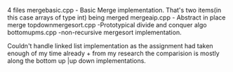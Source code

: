4 files
mergebasic.cpp - Basic Merge implementation. That's two items(in this case arrays of type int) being merged
mergeaip.cpp - Abstract in place merge
topdownmergesort.cpp -Prototypical divide and conquer algo
bottomupms.cpp -non-recursive mergesort implementation.

Couldn't handle linked list implementation as the assignment had taken enough of my time already + from my research the comparision is mostly along the bottom up |up down implementations.